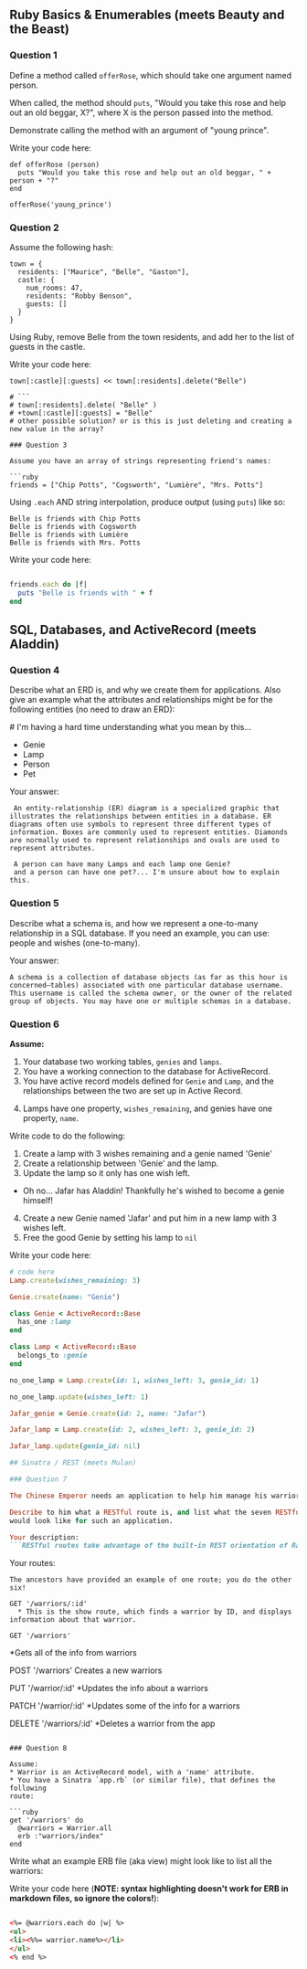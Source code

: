 ## Ruby Basics & Enumerables (meets Beauty and the Beast)


### Question 1

Define a method called `offerRose`, which should take one argument named person.

When called, the method should `puts`, "Would you take this rose and help out
an old beggar, X?", where X is the person passed into the method.

Demonstrate calling the method with an argument of "young prince".

Write your code here:
```
def offerRose (person)
  puts "Would you take this rose and help out an old beggar, " + person + "?"
end

offerRose('young_prince')
```
### Question 2

Assume the following hash:

```
town = {
  residents: ["Maurice", "Belle", "Gaston"],
  castle: {
    num_rooms: 47,
    residents: "Robby Benson",
    guests: []
  }
}
```

Using Ruby, remove Belle from the town residents, and
add her to the list of guests in the castle.

Write your code here:
```
town[:castle][:guests] << town[:residents].delete("Belle")

# ```
# town[:residents].delete( "Belle" )
# +town[:castle][:guests] = "Belle"
# other possible solution? or is this is just deleting and creating a new value in the array?

### Question 3

Assume you have an array of strings representing friend's names:

```ruby
friends = ["Chip Potts", "Cogsworth", "Lumière", "Mrs. Potts"]
```

Using `.each` AND string interpolation, produce output (using `puts`) like so:

```
Belle is friends with Chip Potts
Belle is friends with Cogsworth
Belle is friends with Lumière
Belle is friends with Mrs. Potts
```

Write your code here:
```ruby

friends.each do |f|
  puts "Belle is friends with " + f
end

```

## SQL, Databases, and ActiveRecord (meets Aladdin)

### Question 4

Describe what an ERD is, and why we create them for applications. Also give an
example what the attributes and relationships might be for the following
entities (no need to draw an ERD):
<!-- Maybe clarify whether they're meant to give relationships between all four entities or... --> # I'm having a hard time understanding what you mean by this...

* Genie
* Lamp
* Person
* Pet

Your answer:
```
 An entity-relationship (ER) diagram is a specialized graphic that illustrates the relationships between entities in a database. ER diagrams often use symbols to represent three different types of information. Boxes are commonly used to represent entities. Diamonds are normally used to represent relationships and ovals are used to represent attributes.

 A person can have many Lamps and each lamp one Genie?
 and a person can have one pet?... I'm unsure about how to explain this.
```

### Question 5

Describe what a schema is, and how we represent a one-to-many relationship in a
SQL database. If you need an example, you can use: people and wishes
(one-to-many).

Your answer:
```
A schema is a collection of database objects (as far as this hour is concerned—tables) associated with one particular database username. This username is called the schema owner, or the owner of the related group of objects. You may have one or multiple schemas in a database.

```

### Question 6

**Assume:**
1. Your database two working tables, `genies` and `lamps`.
2. You have a working connection to the database for ActiveRecord.
3. You have active record models defined for `Genie` and `Lamp`, and the
relationships between the two are set up in Active Record.
<!-- Do we want to specifiy what kind of relationship they have, in case some students aren't familiar with the mythology...? -->
4. Lamps have one property, `wishes_remaining`, and genies have one property, `name`.

Write code to do the following:

1. Create a lamp with 3 wishes remaining and a genie named 'Genie'
2. Create a relationship between 'Genie' and the lamp.
3. Update the lamp so it only has one wish left.
  * Oh no... Jafar has Aladdin! Thankfully he's wished to become a genie himself!
4. Create a new Genie named 'Jafar' and put him in a new lamp with 3 wishes left.
5. Free the good Genie by setting his lamp to `nil`


Write your code here:
```ruby
# code here
Lamp.create(wishes_remaining: 3)

Genie.create(name: "Genie")

class Genie < ActiveRecord::Base
  has_one :lamp
end

class Lamp < ActiveRecord::Base
  belongs_to :genie
end

no_one_lamp = Lamp.create(id: 1, wishes_left: 3, genie_id: 1)

no_one_lamp.update(wishes_left: 1)

Jafar_genie = Genie.create(id: 2, name: "Jafar")

Jafar_lamp = Lamp.create(id: 2, wishes_left: 3, genie_id: 2)

Jafar_lamp.update(genie_id: nil)

## Sinatra / REST (meets Mulan)

### Question 7

The Chinese Emperor needs an application to help him manage his warriors.

Describe to him what a RESTful route is, and list what the seven RESTful routes
would look like for such an application.

Your description:
```RESTful routes take advantage of the built-in REST orientation of Rails to wrap up a lot of routing information in a single declaration
```
Your routes:
```
The ancestors have provided an example of one route; you do the other six!

GET '/warriors/:id'
  * This is the show route, which finds a warrior by ID, and displays information about that warrior.

GET '/warriors'
```
*Gets all of the info from warriors

POST '/warriors'
Creates a new warriors

PUT '/warrior/:id'
*Updates the info about a warriors

PATCH '/warrior/:id'
*Updates some of the info for a warriors

DELETE '/warriors/:id'
*Deletes a warrior from the app
```

### Question 8

Assume:
* Warrior is an ActiveRecord model, with a 'name' attribute.
* You have a Sinatra `app.rb` (or similar file), that defines the following
route:

```ruby
get '/warriors' do
  @warriors = Warrior.all
  erb :"warriors/index"
end
```

Write what an example ERB file (aka view) might look like to list all the warriors:

Write your code here (**NOTE: syntax highlighting doesn't work for ERB in markdown files, so ignore the colors!**):
```html

<%= @warriors.each do |w| %>
<ul>
<li><%%= warrior.name%></li>
</ul>
<% end %>
```

